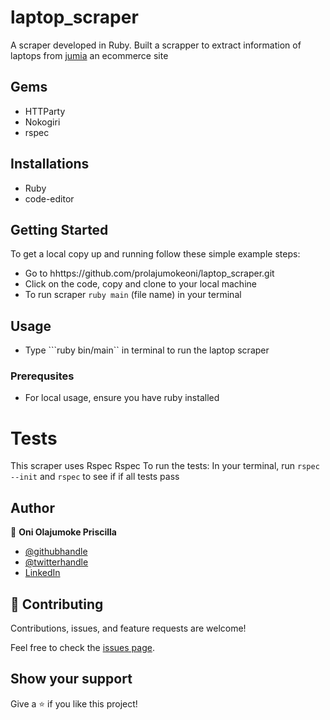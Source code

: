 # laptop_scraper
A scraper developed in Ruby. 
Built a scrapper to extract information of laptops from [jumia](https://www.jumia.com.ng/laptops/) an ecommerce site

## Gems 
- HTTParty
- Nokogiri
- rspec

## Installations
- Ruby
- code-editor

## Getting Started
To get a local copy up and running follow these simple example steps:
- Go to hhttps://github.com/prolajumokeoni/laptop_scraper.git
- Click on the code, copy and clone to your local machine
- To run scraper ``` ruby main ``` (file name) in your terminal

## Usage 
- Type ```ruby bin/main`` in terminal to run the laptop scraper

### Prerequsites
- For local usage, ensure you have ruby installed

# Tests
This scraper uses Rspec Rspec To run the tests:
In your terminal, run ```rspec --init``` and ```rspec``` to see if if all tests pass



## Author
👤 **Oni Olajumoke Priscilla**

- [@githubhandle](https://github.com/prolajumokeoni)
- [@twitterhandle](https://twitter.com/prolajumokeoni)
- [LinkedIn](https://www.linkedin.com/in/olajumoke-priscilla-oni-44a48b162/)


## 🤝 Contributing

Contributions, issues, and feature requests are welcome!

Feel free to check the [issues page](https://github.com/prolajumokeoni/enumerable_methods/issues).

## Show your support

Give a ⭐️ if you like this project!
